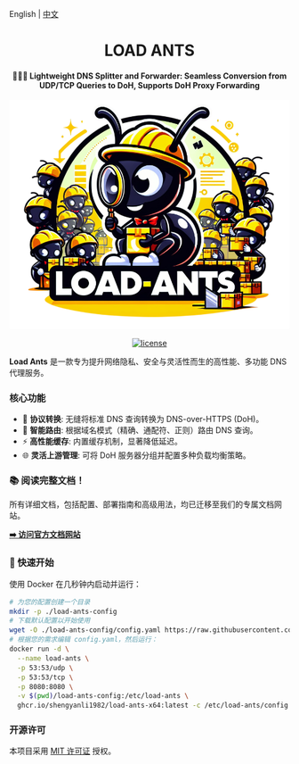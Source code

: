 English | [中文](./README_CN.md)

<div align="center">
    <h1>LOAD ANTS</h1>
    <h4>🐜🐜🐜 Lightweight DNS Splitter and Forwarder: Seamless Conversion from UDP/TCP Queries to DoH, Supports DoH Proxy Forwarding</h4>
    <a href="https://shengyanli1982.github.io/load-ants/">
        <img src="./images/logo.png" alt="logo" width="600">
    </a>
</div>

<p align="center">
    <!-- 徽章将放在这里。可以添加构建状态、许可证等相关徽章。 -->
    <a href="https://github.com/shengyanli1982/load-ants/blob/main/LICENSE"><img src="https://img.shields.io/github/license/shengyanli1982/load-ants" alt="license"></a>
</p>

**Load Ants** 是一款专为提升网络隐私、安全与灵活性而生的高性能、多功能 DNS 代理服务。

### 核心功能

-   🔄 **协议转换**: 无缝将标准 DNS 查询转换为 DNS-over-HTTPS (DoH)。
-   🧠 **智能路由**: 根据域名模式（精确、通配符、正则）路由 DNS 查询。
-   ⚡ **高性能缓存**: 内置缓存机制，显著降低延迟。
-   🌐 **灵活上游管理**: 可将 DoH 服务器分组并配置多种负载均衡策略。

### 📚 阅读完整文档！

所有详细文档，包括配置、部署指南和高级用法，均已迁移至我们的专属文档网站。

**[➡️ 访问官方文档网站](https://shengyanli1982.github.io/load-ants/)**

### 🚀 快速开始

使用 Docker 在几秒钟内启动并运行：

```bash
# 为您的配置创建一个目录
mkdir -p ./load-ants-config
# 下载默认配置以开始使用
wget -O ./load-ants-config/config.yaml https://raw.githubusercontent.com/shengyanli1982/load-ants/main/config.default.yaml
# 根据您的需求编辑 config.yaml，然后运行：
docker run -d \
  --name load-ants \
  -p 53:53/udp \
  -p 53:53/tcp \
  -p 8080:8080 \
  -v $(pwd)/load-ants-config:/etc/load-ants \
  ghcr.io/shengyanli1982/load-ants-x64:latest -c /etc/load-ants/config.yaml
```

### 开源许可

本项目采用 [MIT 许可证](./LICENSE) 授权。
